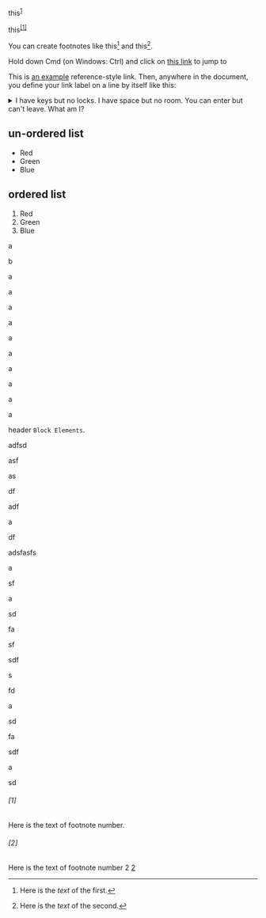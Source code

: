 this<sup>[1](www.google.com)</sup>



this<sup><a href="#1">[1]</a></sup>

You can create footnotes like this[^3] and this[^4].

[^3]: Here is the *text* of the first.
[^4]: Here is the *text* of the second.



Hold down Cmd (on Windows: Ctrl) and click on [this link](#block-elements) to jump to 



This is [an example][id] reference-style link. Then, anywhere in the document, you define your link label on a line by itself like this: 


<details>
    <summary>I have keys but no locks. I have space but no room. You can enter but can't leave. What am I?</summary>
    A keyboard.
</details>


## un-ordered list
*   Red
*   Green
*   Blue

## ordered list
1.  Red
2. 	Green
3.	Blue


a

b

a


a

a


a


a


a



a


a


a


a





header `Block Elements`. 




[id]: http://example.com/  "Optional Title Here"



adfsd

asf

as

df

adf

a

df

adsfasfs


a

sf

a

sd

fa

sf


sdf

s

fd

a

sd

fa

sdf

a


sd


###### [1]

Here is the text of footnote number.

###### [2]

Here is the text of footnote number 2 [2](#2)

